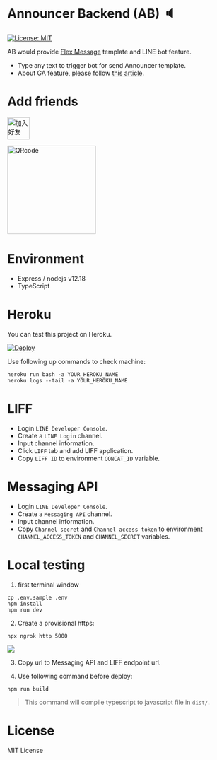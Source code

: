 # Announcer Backend (AB) 🔈

[![License: MIT](https://img.shields.io/badge/License-MIT-blue.svg)](https://opensource.org/licenses/MIT)

AB would provide [Flex Message](https://developers.line.biz/en/docs/messaging-api/using-flex-messages/) template and LINE bot feature.

- Type any text to trigger bot for send Announcer template.
- About GA feature, please follow [this article](https://taichunmin.idv.tw/blog/2020-04-28-lintbot-google-analytics.html).

# Add friends

<a href="https://line.me/R/ti/p/%40608zklsi"><img height="50" border="0" alt="加入好友" src="https://scdn.line-apps.com/n/line_add_friends/btn/zh-Hant.png"></a>

<img height="200" border="0" alt="QRcode" src="https://qr-official.line.me/sid/L/608zklsi.png">

# Environment

- Express / nodejs v12.18
- TypeScript

# Heroku

You can test this project on Heroku.

[![Deploy](https://www.herokucdn.com/deploy/button.svg)](https://heroku.com/deploy)

Use following up commands to check machine:

```
heroku run bash -a YOUR_HEROKU_NAME
heroku logs --tail -a YOUR_HEROKU_NAME
```

# LIFF

- Login `LINE Developer Console`.
- Create a `LINE Login` channel.
- Input channel information.
- Click `LIFF` tab and add LIFF application.
- Copy `LIFF ID` to environment `CONCAT_ID` variable.

# Messaging API

- Login `LINE Developer Console`.
- Create a `Messaging API` channel.
- Input channel information.
- Copy `Channel secret` and `Channel access token` to environment `CHANNEL_ACCESS_TOKEN` and `CHANNEL_SECRET` variables.

# Local testing

1. first terminal window

```
cp .env.sample .env
npm install
npm run dev
```

2. Create a provisional https:

```
npx ngrok http 5000
```

![](https://i.imgur.com/azVdG8j.png)

3. Copy url to Messaging API and LIFF endpoint url.

4. Use following command before deploy:

```
npm run build
```

> This command will compile typescript to javascript file in `dist/`.

# License

MIT License
